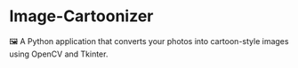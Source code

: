 # Image-Cartoonizer
🖼️ A Python application that converts your photos into cartoon-style images using OpenCV and Tkinter.
